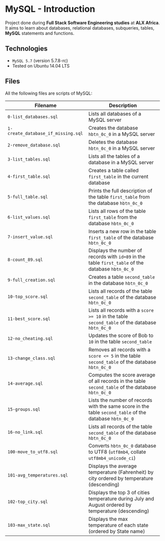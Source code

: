 # MySQL - Introduction
Project done during **Full Stack Software Engineering studies** at **ALX Africa**. It aims to learn about databases, relational databases, subqueries, tables, **MySQL** statements and functions.

## Technologies
* `MySQL 5.7` (version 5.7.8-rc)
* Tested on Ubuntu 14.04 LTS

## Files

All the following files are scripts of MySQL:

| Filename | Description |
| -------- | ----------- |
| `0-list_databases.sql` | Lists all databases of a MySQL server |
| `1-create_database_if_missing.sql` | Creates the database `hbtn_0c_0` in a MySQL server |
| `2-remove_database.sql` | Deletes the database `hbtn_0c_0` in a MySQL server |
| `3-list_tables.sql` | Lists all the tables of a database in a MySQL server |
| `4-first_table.sql` | Creates a table called `first_table` in the current database |
| `5-full_table.sql` | Prints the full description of the table `first_table` from the database `hbtn_0c_0`  |
| `6-list_values.sql` | Lists all rows of the table `first_table` from the database `hbtn_0c_0` |
| `7-insert_value.sql` | Inserts a new row in the table `first_table` of the database `hbtn_0c_0` |
| `8-count_89.sql` | Displays the number of records with `id=89` in the table `first_table` of the database `hbtn_0c_0` |
| `9-full_creation.sql` | Creates a table `second_table` in the database `hbtn_0c_0` |
| `10-top_score.sql` | Lists all records of the table `second_table` of the database `hbtn_0c_0` |
| `11-best_score.sql` | Lists all records with a `score >= 10` in the table `second_table` of the database `hbtn_0c_0` |
| `12-no_cheating.sql` | Updates the score of Bob to `10` in the table `second_table` |
| `13-change_class.sql` | Removes all records with a `score <= 5` in the table `second_table` of the database `hbtn_0c_0` |
| `14-average.sql` | Computes the score average of all records in the table `second_table` of the database `hbtn_0c_0` |
| `15-groups.sql` | Lists the number of records with the same score in the table `second_table` of the database `hbtn_0c_0` |
| `16-no_link.sql` | Lists all records of the table `second_table` of the database `hbtn_0c_0` |
| `100-move_to_utf8.sql` | Converts `hbtn_0c_0` database to UTF8 (`utf8mb4`, collate `utf8mb4_unicode_ci`)  |
| `101-avg_temperatures.sql` | Displays the average temperature (Fahrenheit) by city ordered by temperature (descending) |
| `102-top_city.sql` | Displays the top 3 of cities temperature during July and August ordered by temperature (descending) |
| `103-max_state.sql` | Displays the max temperature of each state (ordered by State name) |
